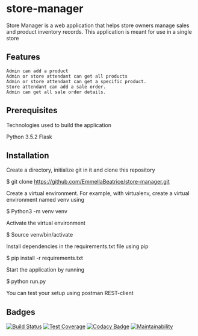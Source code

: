 # store-manager
Store Manager is a web application that helps store owners manage sales and product inventory records. This application is meant for use in a single store

## Features
    Admin can add a product
    Admin or store attendant can get all products
    Admin or store attendant can get a specific product.
    Store attendant can add a sale order.
    Admin can get all sale order details.

## Prerequisites
Technologies used to build the application

 Python 3.5.2
 Flask

## Installation
Create a directory, initialize git in it and clone this repository

$ git clone <https://github.com/EmmellaBeatrice/store-manager.git>

Create a virtual environment. For example, with virtualenv, create a virtual environment named venv using

$ Python3 -m venv venv

Activate the virtual environment

$ Source venv/bin/activate

Install dependencies in the requirements.txt file using pip

$ pip install -r requirements.txt

Start the application by running

$ python run.py

You can test your setup using postman REST-client

## Badges
[![Build Status](https://travis-ci.org/nedbat/coveragepy.svg?branch=master)](https://travis-ci.org/nedbat/coveragepy)
[![Test Coverage](https://api.codeclimate.com/v1/badges/888523a15ac0e1f28faf/test_coverage)](https://codeclimate.com/github/EmmellaBeatrice/store-manager/test_coverage)
[![Codacy Badge](https://api.codacy.com/project/badge/Grade/82a8edc3ab554359b7def10c11b7c67a)](https://www.codacy.com/app/EmmellaBeatrice/store-manager?utm_source=github.com&amp;utm_medium=referral&amp;utm_content=EmmellaBeatrice/store-manager&amp;utm_campaign=Badge_Grade)
[![Maintainability](https://api.codeclimate.com/v1/badges/888523a15ac0e1f28faf/maintainability)](https://codeclimate.com/github/EmmellaBeatrice/store-manager/maintainability)


